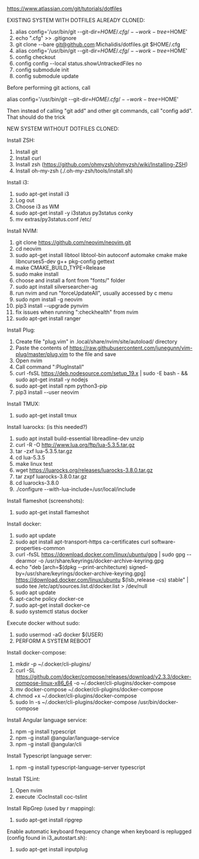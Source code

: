 https://www.atlassian.com/git/tutorials/dotfiles

EXISTING SYSTEM WITH DOTFILES ALREADY CLONED:

1. alias config='/usr/bin/git --git-dir=$HOME/.cfg/ --work-tree=$HOME'
2. echo ".cfg" >> .gitignore
3. git clone --bare git@github.com:Michalidis/dotfiles.git $HOME/.cfg
4. alias config='/usr/bin/git --git-dir=$HOME/.cfg/ --work-tree=$HOME'
5. config checkout
6. config config --local status.showUntrackedFiles no
7. config submodule init
8. config submodule update

Before performing git actions, call

alias config='/usr/bin/git --git-dir=$HOME/.cfg/ --work-tree=$HOME'

Then instead of calling "git add" and other git commands, call "config add". That should do the trick

NEW SYSTEM WITHOUT DOTFILES CLONED:

Install ZSH:

1. Install git
2. Install curl
3. Install zsh (https://github.com/ohmyzsh/ohmyzsh/wiki/Installing-ZSH)
4. Install oh-my-zsh (./.oh-my-zsh/tools/install.sh)

Install i3:

1. sudo apt-get install i3
2. Log out
3. Choose i3 as WM
4. sudo apt-get install -y i3status py3status conky
5. mv extras/py3status.conf /etc/

Install NVIM:

1. git clone https://github.com/neovim/neovim.git
2. cd neovim
3. sudo apt-get install libtool libtool-bin autoconf automake cmake make libncurses5-dev g++ pkg-config gettext
4. make CMAKE_BUILD_TYPE=Release
5. sudo make install
6. choose and install a font from "fonts/" folder
7. sudo apt install silversearcher-ag
8. run nvim and run "forceUpdateAll", usually accessed by <leader>c menu
9. sudo npm install -g neovim
10. pip3 install --upgrade pynvim
11. fix issues when running ":checkhealth" from nvim
12. sudo apt-get install ranger

Install Plug:

1. Create file "plug.vim" in .local/share/nvim/site/autoload/ directory
2. Paste the contents of https://raw.githubusercontent.com/junegunn/vim-plug/master/plug.vim to the file and save
3. Open nvim
4. Call command ":PlugInstall"
5. curl -fsSL https://deb.nodesource.com/setup_19.x | sudo -E bash - && sudo apt-get install -y nodejs
6. sudo apt-get install npm python3-pip
7. pip3 install --user neovim

Install TMUX:

1. sudo apt-get install tmux

Install luarocks: (is this needed?)

1. sudo apt install build-essential libreadline-dev unzip
2. curl -R -O http://www.lua.org/ftp/lua-5.3.5.tar.gz
3. tar -zxf lua-5.3.5.tar.gz
4. cd lua-5.3.5
5. make linux test
6. wget https://luarocks.org/releases/luarocks-3.8.0.tar.gz
7. tar zxpf luarocks-3.8.0.tar.gz
8. cd luarocks-3.8.0
9. ./configure --with-lua-include=/usr/local/include

Install flameshot (screenshots):

1. sudo apt-get install flameshot

Install docker:

1. sudo apt update
2. sudo apt install apt-transport-https ca-certificates curl software-properties-common
3. curl -fsSL https://download.docker.com/linux/ubuntu/gpg | sudo gpg --dearmor -o /usr/share/keyrings/docker-archive-keyring.gpg
4. echo "deb [arch=$(dpkg --print-architecture) signed-by=/usr/share/keyrings/docker-archive-keyring.gpg] https://download.docker.com/linux/ubuntu $(lsb_release -cs) stable" | sudo tee /etc/apt/sources.list.d/docker.list > /dev/null
5. sudo apt update
6. apt-cache policy docker-ce
7. sudo apt-get install docker-ce
8. sudo systemctl status docker

Execute docker without sudo:

1. sudo usermod -aG docker ${USER}
2. PERFORM A SYSTEM REBOOT

Install docker-compose:

1. mkdir -p ~/.docker/cli-plugins/
2. curl -SL https://github.com/docker/compose/releases/download/v2.3.3/docker-compose-linux-x86_64 -o ~/.docker/cli-plugins/docker-compose
3. mv docker-compose ~/.docker/cli-plugins/docker-compose
4. chmod +x ~/.docker/cli-plugins/docker-compose
5. sudo ln -s ~/.docker/cli-plugins/docker-compose /usr/bin/docker-compose

Install Angular language service:

1. npm -g install typescript
2. npm -g install @angular/language-service
3. npm -g install @angular/cli

Install Typescript language server:

1. npm -g install typescript-language-server typescript

Install TSLint:

1. Open nvim
2. execute :CocInstall coc-tslint

Install RipGrep (used by <leader>r mapping):

1. sudo apt-get install ripgrep

Enable automatic keyboard frequency change when keyboard is replugged (config found in i3_autostart.sh):

1. sudo apt-get install inputplug
